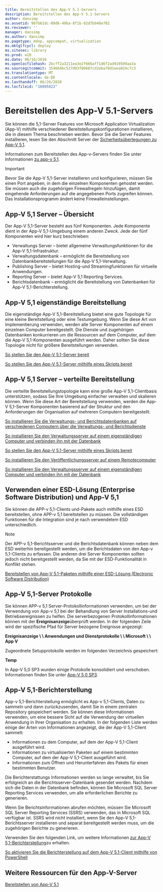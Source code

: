 ```yaml
---
title: Bereitstellen des App-V 5.1-Servers
description: Bereitstellen des App-V 5.1-Servers
author: dansimp
ms.assetid: 987b61dc-00d6-49ba-8f1b-92d7b948e702
ms.reviewer: ''
manager: dansimp
ms.author: dansimp
ms.pagetype: mdop, appcompat, virtualization
ms.mktglfcycl: deploy
ms.sitesec: library
ms.prod: w10
ms.date: 06/16/2016
ms.openlocfilehash: 2bcff2a3211ea3e2f666aff1d6f2ad919509aa3a
ms.sourcegitcommit: 354664bc527d93f80687cd2eba70d1eea024c7c3
ms.translationtype: MT
ms.contentlocale: de-DE
ms.lasthandoff: 06/26/2020
ms.locfileid: "10805822"
---
```

# Bereitstellen des App-V 5.1-Servers

Sie können die 5,1-Server Features von Microsoft Application Virtualization (App-V) mithilfe verschiedener Bereitstellungskonfigurationen installieren, die in diesem Thema beschrieben werden. Bevor Sie die Server Features installieren, lesen Sie den Abschnitt Server der [Sicherheitsüberlegungen zu App-V 5,1](app-v-51-security-considerations.md).

Informationen zum Bereitstellen des App-v-Servers finden Sie unter Informationen [zu app-v 5,1](about-app-v-51.md#bkmk-migrate-to-51).

> [!IMPORTANT]
> Bevor Sie die App-V 5,1-Server installieren und konfigurieren, müssen Sie einen Port angeben, in dem die einzelnen Komponenten gehostet werden. Sie müssen auch die zugehörigen Firewallregeln hinzufügen, damit eingehende Anforderungen auf die angegebenen Ports zugreifen können. Das Installationsprogramm ändert keine Firewalleinstellungen.

## <a href="" id="---------app-v-5-1-server-overview"></a> App-V 5,1 Server – Übersicht

Der App-V 5,1-Server besteht aus fünf Komponenten. Jede Komponente dient in der App-V 5,1-Umgebung einem anderen Zweck. Jede der fünf Komponenten wird hier kurz beschrieben:

- Verwaltungs Server – bietet allgemeine Verwaltungsfunktionen für die App-V 5,1-Infrastruktur.
- Verwaltungsdatenbank – ermöglicht die Bereitstellung von Datenbankbereitstellungen für die App-V 5,1-Verwaltung.
- Publishing Server – bietet Hosting-und Streamingfunktionen für virtuelle Anwendungen.
- Reporting Server – bietet App-V 5,1 Reporting Services.
- Berichtsdatenbank – ermöglicht die Bereitstellung von Datenbanken für App-V 5,1-Berichterstellung.

## <a href="" id="---------app-v-5-1-stand-alone-deployment"></a> App-V 5,1 eigenständige Bereitstellung

Die eigenständige App-V 5,1-Bereitstellung bietet eine gute Topologie für eine kleine Bereitstellung oder eine Testumgebung. Wenn Sie diese Art von Implementierung verwenden, werden alle Server Komponenten auf einem einzelnen Computer bereitgestellt. Die Dienste und zugehörigen Datenbanken konkurrieren um die Ressourcen auf dem Computer, auf dem die App-V 5,1-Komponenten ausgeführt werden. Daher sollten Sie diese Topologie nicht für größere Bereitstellungen verwenden.

[So stellen Sie den App-V 5.1-Server bereit](how-to-deploy-the-app-v-51-server.md)

[So stellen Sie den App-V 5.1-Server mithilfe eines Skripts bereit](how-to-deploy-the-app-v-51-server-using-a-script.md)

## <a href="" id="---------app-v-5-1-server-distributed-deployment"></a> App-V 5,1 Server – verteilte Bereitstellung

Die verteilte Bereitstellungstopologie kann eine große App-V 5,1-Clientbasis unterstützen, sodass Sie Ihre Umgebung einfacher verwalten und skalieren können. Wenn Sie diese Art der Bereitstellung verwenden, werden die App-V 5,1-Server Komponenten basierend auf der Struktur und den Anforderungen der Organisation auf mehreren Computern bereitgestellt.

[So installieren Sie die Verwaltungs- und Berichtsdatenbanken auf verschiedenen Computern über die Verwaltungs- und Berichtsdienste](how-to-install-the-management-and-reporting-databases-on-separate-computers-from-the-management-and-reporting-services51.md)

[So installieren Sie den Verwaltungsserver auf einem eigenständigen Computer und verbinden ihn mit der Datenbank](how-to-install-the-management-server-on-a-standalone-computer-and-connect-it-to-the-database51.md)

[So stellen Sie den App-V 5.1-Server mithilfe eines Skripts bereit](how-to-deploy-the-app-v-51-server-using-a-script.md)

[So installieren Sie den Veröffentlichungsserver auf einem Remotecomputer](how-to-install-the-publishing-server-on-a-remote-computer51.md)

[So installieren Sie den Verwaltungsserver auf einem eigenständigen Computer und verbinden ihn mit der Datenbank](how-to-install-the-management-server-on-a-standalone-computer-and-connect-it-to-the-database51.md)

## Verwenden einer ESD-Lösung (Enterprise Software Distribution) und App-V 5,1

Sie können die APP-v 5,1-Clients und-Pakete auch mithilfe eines ESD bereitstellen, ohne APP-v 5,1 bereitstellen zu müssen. Die vollständigen Funktionen für die Integration sind je nach verwendetem ESD unterschiedlich.

> [!NOTE]
> Der APP-v 5,1-Berichtsserver und die Berichtsdatenbank können neben dem ESD weiterhin bereitgestellt werden, um die Berichtsdaten von den App-v 5,1-Clients zu erfassen. Die anderen drei Server Komponenten sollten jedoch nicht bereitgestellt werden, da Sie mit der ESD-Funktionalität in Konflikt stehen.

[Bereitstellen von App-V 5.1-Paketen mithilfe einer ESD-Lösung (Electronic Software Distribution)](deploying-app-v-51-packages-by-using-electronic-software-distribution--esd-.md)

## <a href="" id="---------app-v-5-1-server-logs"></a> App-V 5,1-Server Protokolle

Sie können APP-v 5,1 Server-Protokollinformationen verwenden, um bei der Verwendung von App-v 5,1 bei der Behandlung von Server Installations-und Betriebsereignissen zu helfen. Die serverbezogenen Protokollinformationen können mit der **Ereignisanzeige**überprüft werden. In der folgenden Zeile wird der spezifische Pfad für Server bezogene Ereignisse angezeigt:

**Ereignisanzeige \ \ Anwendungen und Dienstprotokolle \ \ Microsoft \ \ App V**

Zugeordnete Setupprotokolle werden im folgenden Verzeichnis gespeichert:

**Temp**

In App-V 5,0 SP3 wurden einige Protokolle konsolidiert und verschoben. Informationen finden Sie unter [App-V 5,0 SP3](about-app-v-50-sp3.md#bkmk-event-logs-moved).

## <a href="" id="---------app-v-5-1-reporting"></a> App-V 5,1-Berichterstellung

App-v 5,1-Berichterstellung ermöglicht es App-v 5,1-Clients, Daten zu sammeln und dann zurückzusenden, damit Sie in einem zentralen Repository gespeichert werden. Sie können diese Informationen verwenden, um eine bessere Sicht auf die Verwendung der virtuellen Anwendung in Ihrer Organisation zu erhalten. In der folgenden Liste werden einige der Arten von Informationen angezeigt, die der App-V 5,1-Client sammelt:

- Informationen zu dem Computer, auf dem der App-V 5,1-Client ausgeführt wird.
- Informationen zu virtualisierten Paketen auf einem bestimmten Computer, auf dem der App-V 5,1-Client ausgeführt wird.
- Informationen zum Öffnen und Herunterfahren des Pakets für einen bestimmten Benutzer.

Die Berichterstattungs Informationen werden so lange verwaltet, bis Sie erfolgreich an die Berichtsserver-Datenbank gesendet werden. Nachdem sich die Daten in der Datenbank befinden, können Sie Microsoft SQL Server Reporting Services verwenden, um alle erforderlichen Berichte zu generieren.

Wenn Sie Berichtsinformationen abrufen möchten, müssen Sie Microsoft SQL Server Reporting Services (SSRS) verwenden, das in Microsoft SQL verfügbar ist. SSRS wird nicht installiert, wenn Sie den App-V 5,1-Berichtsserver installieren und separat bereitgestellt werden muss, um die zugehörigen Berichte zu generieren.

Verwenden Sie den folgenden Link, um weitere Informationen [zur App-V 5,1-Berichterstellung](about-app-v-51-reporting.md)zu erhalten.

[So aktivieren Sie die Berichterstellung auf dem App-V 5.1-Client mithilfe von PowerShell](how-to-enable-reporting-on-the-app-v-51-client-by-using-powershell.md)

## Weitere Ressourcen für den App-V-Server

[Bereitstellen von App-V 5.1](deploying-app-v-51.md)
